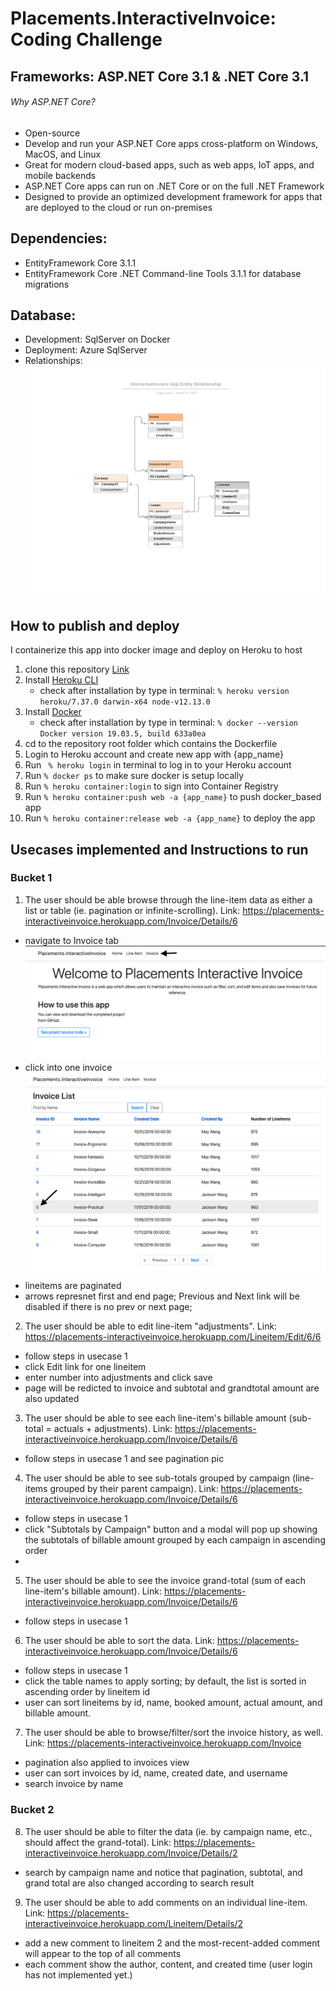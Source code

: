 # Placements.InteractiveInvoice: Coding Challenge

## Frameworks: ASP.NET Core 3.1 & .NET Core 3.1
###### Why ASP.NET Core?
* Open-source
* Develop and run your ASP.NET Core apps cross-platform on Windows, MacOS, and Linux
* Great for modern cloud-based apps, such as web apps, IoT apps, and mobile backends
* ASP.NET Core apps can run on .NET Core or on the full .NET Framework
* Designed to provide an optimized development framework for apps that are deployed to the cloud or run on-premises

## Dependencies:
* EntityFramework Core 3.1.1
* EntityFramework Core .NET Command-line Tools 3.1.1 for database migrations

## Database: 
* Development: SqlServer on Docker 
* Deployment: Azure SqlServer
* Relationships:
![db](InteractiveDB.png)

## How to publish and deploy
I containerize this app into docker image and deploy on Heroku to host 
1. clone this repository [Link](https://github.com/j-dong-cs/Placements.InteractiveInvoice.git)
2. Install [Heroku CLI](https://devcenter.heroku.com/articles/heroku-cli) 
    - check after installation by type in terminal:
  ` % heroku version `
  ` heroku/7.37.0 darwin-x64 node-v12.13.0 `
3. Install [Docker](https://docs.docker.com/install/)
    - check after installation by type in terminal:
   ` % docker --version `
   ` Docker version 19.03.5, build 633a0ea `
4. cd to the repository root folder which contains the Dockerfile
5. Login to Heroku account and create new app with {app_name}
6. Run ` % heroku login` in terminal to log in to your Heroku account
7. Run ` % docker ps ` to make sure docker is setup locally
8. Run ` % heroku container:login ` to sign into Container Registry
9. Run ` % heroku container:push web -a {app_name} ` to push docker_based app
10. Run ` % heroku container:release web -a {app_name} ` to deploy the app

## Usecases implemented and Instructions to run
### Bucket 1
1. The user should be able browse through the line-item data as either a list or table (ie.
pagination or infinite-scrolling).
  Link: https://placements-interactiveinvoice.herokuapp.com/Invoice/Details/6
  - navigate to Invoice tab
    ![invoiceindex](demo/invoiceindex.png)
  - click into one invoice
    ![invoicedetails](demo/invoicedetails.png)
  - lineitems are paginated
  - arrows represnet first and end page; 
    Previous and Next link will be disabled if there is no prev or next page;

2. The user should be able to edit line-item "adjustments".
  Link: https://placements-interactiveinvoice.herokuapp.com/Lineitem/Edit/6/6
  - follow steps in usecase 1
  - click Edit link for one lineitem
  - enter number into adjustments and click save
  - page will be redicted to invoice and subtotal and grandtotal amount are also updated
  
3. The user should be able to see each line-item's billable amount (sub-total = actuals +
adjustments). 
  Link: https://placements-interactiveinvoice.herokuapp.com/Invoice/Details/6
 - follow steps in usecase 1 and see pagination pic

4. The user should be able to see sub-totals grouped by campaign (line-items grouped by their
parent campaign).
  Link: https://placements-interactiveinvoice.herokuapp.com/Invoice/Details/6
  - follow steps in usecase 1
  - click "Subtotals by Campaign" button and a modal will pop up showing the subtotals of 
    billable amount grouped by each campaign in ascending order
  - 
  
5. The user should be able to see the invoice grand-total (sum of each line-item's billable
amount).
  Link: https://placements-interactiveinvoice.herokuapp.com/Invoice/Details/6
  - follow steps in usecase 1
  
6. The user should be able to sort the data.
  Link: https://placements-interactiveinvoice.herokuapp.com/Invoice/Details/6
  - follow steps in usecase 1
  - click the table names to apply sorting; by default, the list is sorted in ascending order by lineitem id
  - user can sort lineitems by id, name, booked amount, actual amount, and billable amount.
  
7. The user should be able to browse/filter/sort the invoice history, as well.
  Link: https://placements-interactiveinvoice.herokuapp.com/Invoice
  - pagination also applied to invoices view
  - user can sort invoices by id, name, created date, and username
  - search invoice by name
  
### Bucket 2
8. The user should be able to filter the data (ie. by campaign name, etc., should affect the
grand-total).
  Link: https://placements-interactiveinvoice.herokuapp.com/Invoice/Details/2
  - search by campaign name and notice that pagination, subtotal, and grand total are also changed according to search result

9. The user should be able to add comments on an individual line-item.
  Link: https://placements-interactiveinvoice.herokuapp.com/Lineitem/Details/2
  - add a new comment to lineitem 2 and the most-recent-added comment will appear to the top of all comments
  - each comment show the author, content, and created time (user login has not implemented yet.)
  
  

